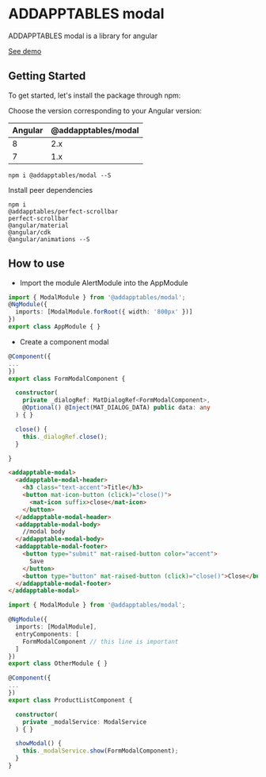 # ADDAPPTABLES modal

ADDAPPTABLES modal is a library for angular

[See demo](http://addapptables.com/admin/ecommerce/products)

## Getting Started
To get started, let's install the package through npm:

Choose the version corresponding to your Angular version:

 Angular     | @addapptables/modal
 ----------- | -------------------
 8           | 2.x
 7           | 1.x

```
npm i @addapptables/modal --S
```

Install peer dependencies

```
npm i
@addapptables/perfect-scrollbar
perfect-scrollbar
@angular/material
@angular/cdk
@angular/animations --S
```

## How to use

- Import the module AlertModule into the AppModule

```typescript
import { ModalModule } from '@addapptables/modal';
@NgModule({
  imports: [ModalModule.forRoot({ width: '800px' })]
})
export class AppModule { }
```

- Create a component modal

```typescript
@Component({
...
})
export class FormModalComponent {

  constructor(
    private _dialogRef: MatDialogRef<FormModalComponent>,
    @Optional() @Inject(MAT_DIALOG_DATA) public data: any
  ) { }

  close() {
    this._dialogRef.close();
  }

}
```

```html
<addapptable-modal>
  <addapptable-modal-header>
    <h3 class="text-accent">Title</h3>
    <button mat-icon-button (click)="close()">
      <mat-icon suffix>close</mat-icon>
    </button>
  </addapptable-modal-header>
  <addapptable-modal-body>
    //modal body
  </addapptable-modal-body>
  <addapptable-modal-footer>
    <button type="submit" mat-raised-button color="accent">
      Save
    </button>
    <button type="button" mat-raised-button (click)="close()">Close</button>
  </addapptable-modal-footer>
</addapptable-modal>
```

```typescript
import { ModalModule } from '@addapptables/modal';

@NgModule({
  imports: [ModalModule],
  entryComponents: [
    FormModalComponent // this line is important
  ]
})
export class OtherModule { }
```

```typescript
@Component({
...
})
export class ProductListComponent {

  constructor(
    private _modalService: ModalService
  ) { }

  showModal() {
    this._modalService.show(FormModalComponent);
  }
}
```

